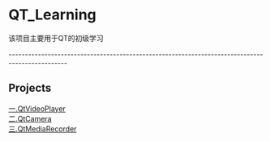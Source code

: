 # QT_Learning
该项目主要用于QT的初级学习
<p>------------------------------------------------------------------------------------------------</p>
<h2>Projects</h2>
<a class="text-decoration:none" href = "https://blog.csdn.net/Keep_Trying_Go/article/details/140296792" >一.QtVideoPlayer</a><br/>
<a class="text-decoration:none" href = "https://blog.csdn.net/Keep_Trying_Go/article/details/140515351" >二.QtCamera</a><br/>
<a class="text-decoration:none" href = "https://mydreamambitious.blog.csdn.net/article/details/140296792" >三.QtMediaRecorder</a>
